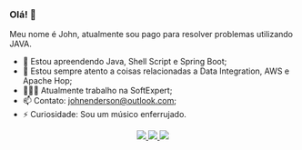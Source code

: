 ### Olá! 👋

Meu nome é John, atualmente sou pago para resolver problemas utilizando JAVA.

- 🌱 Estou apreendendo Java, Shell Script e Spring Boot;
- 👀 Estou sempre atento a coisas relacionadas a Data Integration, AWS e Apache Hop;
- 👨🏻‍💻 Atualmente trabalho na SoftExpert;
- 📫 Contato: johnenderson@outlook.com;
- ⚡ Curiosidade: Sou um músico enferrujado.


<p align="center">
  <a href="mailto:johnenderson@gmail.com">
    <img src="https://img.shields.io/badge/Gmail-D14836?style=for-the-badge&logo=gmail&logoColor=white" />
  </a>
  <a href="https://www.linkedin.com/in/john-enderson-8139bb2a">
    <img src="https://img.shields.io/badge/LinkedIn-0077B5?style=for-the-badge&logo=linkedin&logoColor=white" />
  </a>
   <a href="https://gitlab.com/johnenderson">
    <img src="https://img.shields.io/badge/GitLab-330F63?style=for-the-badge&logo=gitlab&logoColor=white" />
  </a>
 </p>

<!--
**badtuxx/badtuxx** is a ✨ _special_ ✨ repository because its `README.md` (this file) appears on your GitHub profile.
Here are some ideas to get you started:
- 🔭 I’m currently working on ...
- 🌱 I’m currently learning ...
- 👯 I’m looking to collaborate on ...
- 🤔 I’m looking for help with ...
- 💬 Ask me about ...
- 📫 How to reach me: ...
- 😄 Pronouns: ...
- ⚡ Fun fact: ...
-->
